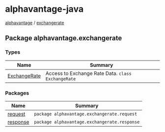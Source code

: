 # alphavantage-java

[alphavantage](../alphavantage/index.md) / [exchangerate](#)

## Package alphavantage.exchangerate

### Types

|Name|Summary|
|----|-------|
|[ExchangeRate]| Access to Exchange Rate Data. `class ExchangeRate`|

### Packages

|Name|Summary|
|----|-------|
|[request]|`package alphavantage.exchangerate.request`|
|[response]|`package alphavantage.exchangerate.response`|

[ExchangeRate]: index.md
[request]: index.md
[response]: index.md
